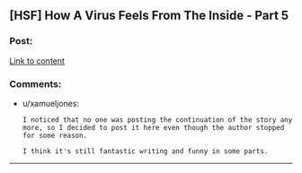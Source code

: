 ## [HSF] How A Virus Feels From The Inside - Part 5

### Post:

[Link to content](http://lifeinafreemarket.tumblr.com/post/110795988143/how-a-virus-feels-from-the-inside-part-5)

### Comments:

- u/xamueljones:
  ```
  I noticed that no one was posting the continuation of the story any more, so I decided to post it here even though the author stopped for some reason.

  I think it's still fantastic writing and funny in some parts.
  ```

---

